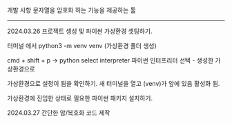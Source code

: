 개발 사항
문자열을 암호화 하는 기능을 제공하는 툴


--------------------------------------------------------------

2024.03.26
프로젝트 셍성 및 파이썬 가상환경 셋팅하기.

터미널 에서 python3 -m venv venv (가상환경 폴더 생성)

cmd + shift + p -> python select interpreter
파이썬 인터프리터 선택 - 생성한 가상환경으로

가상환경으로 설정이 됨을 확인하기.
새 터미널을 열고 (venv)가 앞에 있음 활성화 됨.

가상환경에 진입한 상태로 필요한 파이썬 패키지 설치하기.



2024.03.27
간단한 암/복호화 코드 제작


